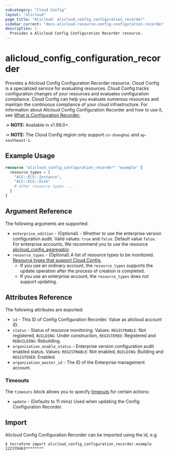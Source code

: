 ```yaml
---
subcategory: "Cloud Config"
layout: "alicloud"
page_title: "Alicloud: alicloud_config_configuration_recorder"
sidebar_current: "docs-alicloud-resource-config-configuration-recorder"
description: |-
  Provides a Alicloud Config Configuration Recorder resource.
---
```


# alicloud\_config\_configuration\_recorder

Provides a Alicloud Config Configuration Recorder resource. Cloud Config is a specialized service for evaluating resources. Cloud Config tracks configuration changes of your resources and evaluates configuration compliance. Cloud Config can help you evaluate numerous resources and maintain the continuous compliance of your cloud infrastructure.
For information about Alicloud Config Configuration Recorder and how to use it, see [What is Configuration Recorder.](https://www.alibabacloud.com/help/en/doc-detail/153156.html)

-> **NOTE:** Available in v1.99.0+.

-> **NOTE:** The Cloud Config region only support `cn-shanghai` and `ap-southeast-1`.

## Example Usage

```terraform
resource "alicloud_config_configuration_recorder" "example" {
  resource_types = [
    "ACS::ECS::Instance",
    "ACS::ECS::Disk"
    # other resource types ...
  ]
}
```
## Argument Reference

The following arguments are supported:

* `enterprise_edition` - (Optional) - Whether to use the enterprise version configuration audit. Valid values: `true` and `false`. Default value `false`. For enterprise accounts, We recommend you to use the resource [alicloud_config_aggregator](https://www.terraform.io/docs/providers/alicloud/r/config_aggregator).
* `resource_types` - (Optional) A list of resource types to be monitored. [Resource types that support Cloud Config.](https://www.alibabacloud.com/help/en/doc-detail/127411.htm)
  * If you use an ordinary account, the `resource_types` supports the update operation after the process of creation is completed.
  * If you use an enterprise account, the `resource_types` does not support updating. 

## Attributes Reference

The following attributes are exported:

* `id` - This ID of Config Configuration Recorder. Value as alicloud account ID.
* `status` - Status of resource monitoring. Values: `REGISTRABLE`: Not registered, `BUILDING`: Under construction, `REGISTERED`: Registered and `REBUILDING`: Rebuilding.
* `organization_enable_status` - Enterprise version configuration audit enabled status. Values: `REGISTRABLE`: Not enabled, `BUILDING`: Building and `REGISTERED`: Enabled.
* `organization_master_id` - The ID of the Enterprise management account.

### Timeouts

The `timeouts` block allows you to specify [timeouts](https://www.terraform.io/docs/configuration-0-11/resources.html#timeouts) for certain actions:

* `update` - (Defaults to 11 mins) Used when updating the Config Configuration Recorder.

## Import

Alicloud Config Configuration Recorder can be imported using the id, e.g.

```shell
$ terraform import alicloud_config_configuration_recorder.example 122378463********
```
